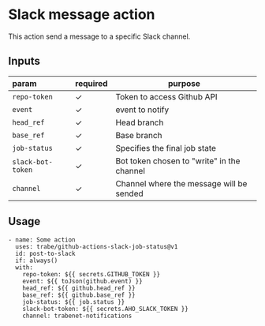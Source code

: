 # Slack message action

This action send a message to a specific Slack channel.

## Inputs

| param            | required | purpose                                       |
|:-----------------|:---------|-----------------------------------------------|
|`repo-token`      | ✓        | Token to access Github API                    |
|`event`           | ✓        | event to notify                               |
|`head_ref`        | ✓        | Head branch                                   |
|`base_ref`        | ✓        | Base branch                                   |
|`job-status`      | ✓        | Specifies the final job state                 |
|`slack-bot-token` | ✓        | Bot token chosen to "write" in the channel    |
|`channel`         | ✓        | Channel where the message will be sended      |

## Usage

```
- name: Some action
  uses: trabe/github-actions-slack-job-status@v1
  id: post-to-slack
  if: always()
  with:
    repo-token: ${{ secrets.GITHUB_TOKEN }}
    event: ${{ toJson(github.event) }}
    head_ref: ${{ github.head_ref }}
    base_ref: ${{ github.base_ref }}
    job-status: ${{ job.status }}
    slack-bot-token: ${{ secrets.AHO_SLACK_TOKEN }}
    channel: trabenet-notifications
```
